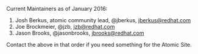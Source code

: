 Current Maintainers as of January 2016:

1. Josh Berkus, atomic community lead, @jberkus, jberkus@redhat.com
2. Joe Brockmeier, @jzb, jzb@redhat.com
3. Jason Brooks, @jasonbrooks, jbrooks@redhat.com

Contact the above in that order if you need something for the Atomic Site.
